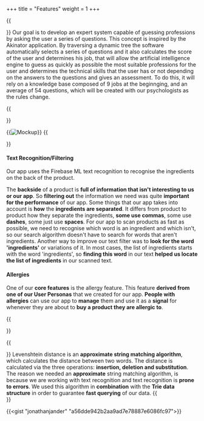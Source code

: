 +++
title = "Features"
weight = 1
+++

{{<section title="The artificial intelligence engine">}}
Our goal is to develop an expert system capable of guessing professions by asking the user a series of questions. This concept is inspired by the Akinator application. By traversing a dynamic tree the software automatically selects a series of questions and it also calculates the score of the user and determines his job, that will allow the artificial intelligence engine to guess as quickly as possible the most suitable professions for the user and determines the technical skills that the user has or not depending on the answers to the questions and gives an assessment. To do this, it will rely on a knowledge base composed of 9 jobs at the beginnging, and an average of 54 questions, which will be created with our psychologists as the rules change.

{{</section>}}

{{<image src="Overview_features.png" alt="Mockup" >}}
{{<section title="Feature set" >}}
#### Text Recognition/Filtering
Our app uses the Firebase ML text recognition to recognise the ingredients on the back of the product.

The **backside** of a product is **full of information that isn't interesting to us or our app**. So **filtering out** the information we need was quite **important for the performance** of our app.
Some things that our app takes into account is **how** the **ingredients are separated**. It differs from product to product how they separate the ingredients, **some use commas**, some use **dashes**, some just use **spaces**. For our app to scan products as fast as possible, we need to recognise which word is an ingredient and which isn't, so our search algorithm doesn't have to search for words that aren't ingredients.
Another way to improve our text filter was to **look for the word 'ingredients'** or variations of it. In most cases, the list of ingredients starts with the word 'ingredients', so **finding this word** in our text **helped us locate the list of ingredients** in our scanned text.

#### Allergies
One of our **core features** is the allergy feature. This feature **derived from one of our User Personas** that we created for our app. **People with allergies** can use our app to **manage** them and use it as a **signal** for whenever they are about to **buy a product they are allergic to**.  


{{</section>}}

<!--{{<image src="dummy_feature_image_01.png" alt="An Essential Functionality" caption="An Essential Functionality">}} -->
{{<section title="String matching algorithm">}}
Levenshtein distance is an **approximate string matching algorithm**, which calculates the distance between two words.
The distance is calculated via the three operations: **insertion, deletion and substitution**.
The reason we needed an **approximate** string matching algorithm, is because we are working with text recognition and text recognition is **prone to errors**.
We used this algorithm in **combination** with the **Trie data structure** in order to guarantee **fast querying** of our data.
{{</section>}}

{{<gist "jonathanjander" "a56dde942b2aa9ad7e78887e6086fc97">}}


<!--{{<section title="A Copy-pasted Feature">}}
And, as I lie **close to the earth**, a thousand unknown plants are noticed by me: when I hear the buzz
of the little world among the stalks, and grow familiar with the countless indescribable forms of
the insects and flies, then I feel **the presence of the Universe**, which formed us in its own image,
and the breath of that universal love which bears and sustains us, as it floats around us in an
**eternity of bliss;** and then, my friend, when darkness overspreads my eyes, and heaven and earth
seem to dwell in my soul and absorb its power.

Have a look at **this list:**
* You get a list item
* And you get a list item
* And you as well
* And you get a list item
* EvErYbOdY gEtS a LiSt ItEm!!!

{{</section>}}

{{<mediathek id="447fbfc91fd121a16b124417cd2c65ae" title="Explanatory Video">}}

 I sink under the weight of the splendour of these visions! A wonderful serenity
 has taken possession of my entire soul, like these sweet mornings of spring
 which I enjoy with my whole heart. I am alone, and feel the charm of existence
 in this spot, which was created for the bliss of souls like mine. I am so happy,
 my dear friend, so absorbed in the exquisite sense of mere tranquil existence,
 that I neglect my talents.
 -->
